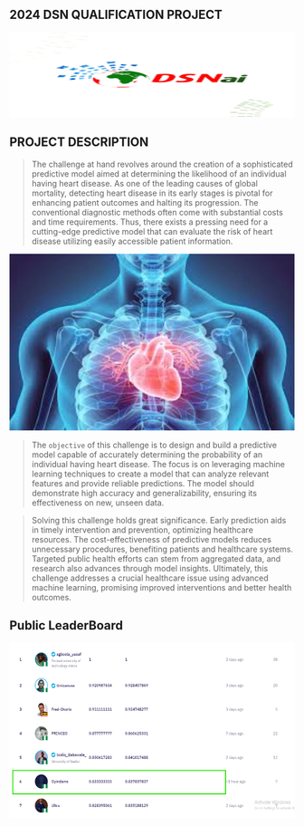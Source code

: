 ## 2024 DSN QUALIFICATION PROJECT

<p  align="center">

<img  src="pics/dsn.png"  alt="DSN"  height=150  width=820/>

</p> 

## PROJECT DESCRIPTION

> The challenge at hand revolves around the creation of a sophisticated predictive model aimed at determining the likelihood of an individual having heart disease. As one of the leading causes of global mortality, detecting heart disease in its early stages is pivotal for enhancing patient outcomes and halting its progression. The conventional diagnostic methods often come with substantial costs and time requirements. Thus, there exists a pressing need for a cutting-edge predictive model that can evaluate the risk of heart disease utilizing easily accessible patient information.

<p  align="center">

<img  src="pics/hd.jpeg"  alt="hd"  height=312  width=820/>

</p> 

> The `objective` of this challenge is to design and build a predictive model capable of accurately determining the probability of an individual having heart disease. The focus is on leveraging machine learning techniques to create a model that can analyze relevant features and provide reliable predictions. The model should demonstrate high accuracy and generalizability, ensuring its effectiveness on new, unseen data.

> Solving this challenge holds great significance. Early prediction aids in timely intervention and prevention, optimizing healthcare resources. The cost-effectiveness of predictive models reduces unnecessary procedures, benefiting patients and healthcare systems. Targeted public health efforts can stem from aggregated data, and research also advances through model insights. Ultimately, this challenge addresses a crucial healthcare issue using advanced machine learning, promising improved interventions and better health outcomes.

## Public LeaderBoard

<p  align="center">

<img  src="pics/lb.png"  alt="lb"  height=312  width=820/>

</p> 
